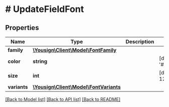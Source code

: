 # # UpdateFieldFont

## Properties

Name | Type | Description | Notes
------------ | ------------- | ------------- | -------------
**family** | [**\Yousign\Client\Model\FontFamily**](FontFamily.md) |  |
**color** | **string** |  | [default to '#000000']
**size** | **int** |  | [default to 12]
**variants** | [**\Yousign\Client\Model\FontVariants**](FontVariants.md) |  |

[[Back to Model list]](../../README.md#models) [[Back to API list]](../../README.md#endpoints) [[Back to README]](../../README.md)

